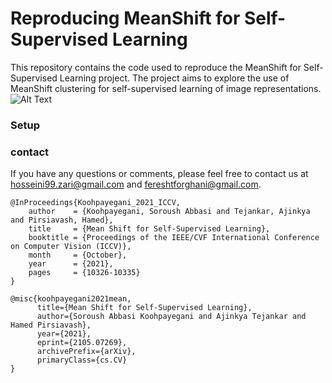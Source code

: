 
# Reproducing MeanShift for Self-Supervised Learning 

This repository contains the code used to reproduce the MeanShift for Self-Supervised Learning project. The project aims to explore the use of MeanShift clustering for self-supervised learning of image representations.
![Alt Text](https://umbcvision.github.io/MSF/assets/images/teaser.gif)
### Setup

### contact
If you have any questions or comments, please feel free to contact us at hosseini99.zari@gmail.com and fereshtforghani@gmail.com.

```
@InProceedings{Koohpayegani_2021_ICCV,
    author    = {Koohpayegani, Soroush Abbasi and Tejankar, Ajinkya and Pirsiavash, Hamed},
    title     = {Mean Shift for Self-Supervised Learning},
    booktitle = {Proceedings of the IEEE/CVF International Conference on Computer Vision (ICCV)},
    month     = {October},
    year      = {2021},
    pages     = {10326-10335}
}

@misc{koohpayegani2021mean,
      title={Mean Shift for Self-Supervised Learning}, 
      author={Soroush Abbasi Koohpayegani and Ajinkya Tejankar and Hamed Pirsiavash},
      year={2021},
      eprint={2105.07269},
      archivePrefix={arXiv},
      primaryClass={cs.CV}
}
```

